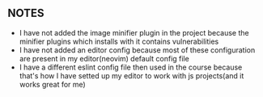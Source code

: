 ## NOTES

-   I have not added the image minifier plugin in the project because the minifier plugins which installs with it contains vulnerabilities
-   I have not added an editor config because most of these configuration are present in my editor(neovim) default config file
-   I have a different eslint config file then used in the course because that's how I have setted up my editor to work with js projects(and it works great for me)
